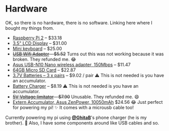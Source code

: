 # Hardware

OK, so there is no hardware, there is no software. Linking here where I bought my things from.

 - [Raspberry Pi 2][raspberry] – $33.18
 - [3.5" LCD Display][display] – $31.00
 - [Mini keyboard][keyboard] – $25.00
 - ~~[USB Wifi Adapter][wifi] – $5.52~~ Turns out this was not working because it was broken. They refunded me. :joy:
 - [Asus USB-N10 Nano wireless adapter, 150Mbps][wifi-adapter] – $11.47
 - [64GB Micro SD Card][sdcard] – $22.87
 - [3.7V Batteries – 3 x pairs][batteries] – $9.02 / pair :warning: This is not needed is you have an accumulator.
 - [Battery Charger][battery-charger] – $8.19 :warning: This is not needed is you have an accumulator.
 - ~~[5V Voltage limitator][voltage-limitator] – $7.90~~ Unusable. They refunded me. :smile:
 - [Extern Accumulator, Asus ZenPower, 10050mAh][accumulator] $24.56 :joy: Just perfect for powering my pi! :sparkles: It comes with a microusb cable too!
 
Currently powering my pi using [**@GhitaB**](https://github.com/GhitaB)'s phone charger (he is my brother). :apple:
Also, I have some components around like USB cables and so.
 
 [raspberry]: http://www.aliexpress.com/item/MADE-IN-UK-2015-New-Original-Raspberry-Pi-2-Model-B-1-pc-case-Broadcom-BCM2836/32364336740.html
 [keyboard]: http://www.aliexpress.com/item/Free-shipping-Raspberry-Pi-2-Special-mini-wireless-keyboard-mouse-to-avoid-flooding-Plug-and-play/32352033397.html
 [display]: http://www.aliexpress.com/item/3-5-inch-IPS-touchscreen-LCD-For-Pi2-B-Ubuntu-Raspbian/32312221245.html
 [wifi]: http://www.aliexpress.com/item/300M-USB-Wifi-Micro-Adapter-Dongle-Plug-and-Play-for-Raspberry-Pi-2-B-RTL8192CU/32376026954.html
 [sdcard]: http://www.aliexpress.com/item/100-Original-ADATA-C10-Micro-SD-Card-16GB-32GB-64GB-Premier-microSDHC-SDXC-UHS-I-Class/32416756394.html
 [battery-charger]: http://www.dx.com/p/ultrafire-3-6-3-7v-battery-charger-1251#.VeB0Hd9_ekA
 [batteries]: http://www.dx.com/p/trustfire-protected-18650-3-7v-3000mah-rechargeable-li-ion-batteries-pair-120476
 [voltage-limitator]: http://www.dx.com/p/2-x-18650-powered-backup-battery-case-w-1-led-usb-port-for-cell-phone-more-black-129749#.VeB0T99_ekA
 [accumulator]: http://www.emag.ro/acumulator-extern-universal-asus-zenpower-10050mah-negru-90ac00p0-bbt001/pd/DYC5YYBBM/
 [wifi-adapter]: http://www.emag.ro/adaptor-wireless-asus-usb-n10-nano-150mbps-usb-n10-nano/pd/DR2HLBBBM/
